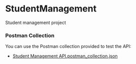 # StudentManagement
Student management project


### Postman Collection

You can use the Postman collection provided to test the API:

- [Student Management API.postman_collection.json](./Postman/studentmanagement.postman_collection.json)
